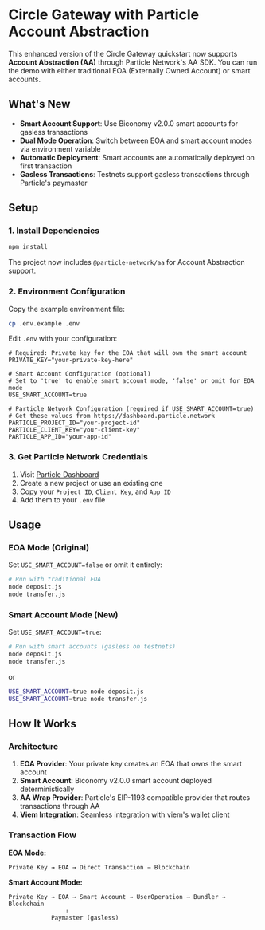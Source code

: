 # Circle Gateway with Particle Account Abstraction

This enhanced version of the Circle Gateway quickstart now supports **Account Abstraction (AA)** through Particle Network's AA SDK. You can run the demo with either traditional EOA (Externally Owned Account) or smart accounts.

## What's New

- **Smart Account Support**: Use Biconomy v2.0.0 smart accounts for gasless transactions
- **Dual Mode Operation**: Switch between EOA and smart account modes via environment variable
- **Automatic Deployment**: Smart accounts are automatically deployed on first transaction
- **Gasless Transactions**: Testnets support gasless transactions through Particle's paymaster

## Setup

### 1. Install Dependencies

```bash
npm install
```

The project now includes `@particle-network/aa` for Account Abstraction support.

### 2. Environment Configuration

Copy the example environment file:

```bash
cp .env.example .env
```

Edit `.env` with your configuration:

```env
# Required: Private key for the EOA that will own the smart account
PRIVATE_KEY="your-private-key-here"

# Smart Account Configuration (optional)
# Set to 'true' to enable smart account mode, 'false' or omit for EOA mode
USE_SMART_ACCOUNT=true

# Particle Network Configuration (required if USE_SMART_ACCOUNT=true)
# Get these values from https://dashboard.particle.network
PARTICLE_PROJECT_ID="your-project-id"
PARTICLE_CLIENT_KEY="your-client-key" 
PARTICLE_APP_ID="your-app-id"
```

### 3. Get Particle Network Credentials

1. Visit [Particle Dashboard](https://dashboard.particle.network)
2. Create a new project or use an existing one
3. Copy your `Project ID`, `Client Key`, and `App ID`
4. Add them to your `.env` file

## Usage

### EOA Mode (Original)

Set `USE_SMART_ACCOUNT=false` or omit it entirely:

```bash
# Run with traditional EOA
node deposit.js
node transfer.js
```

### Smart Account Mode (New)

Set `USE_SMART_ACCOUNT=true`:

```bash
# Run with smart accounts (gasless on testnets)
node deposit.js
node transfer.js
```

or

```bash
USE_SMART_ACCOUNT=true node deposit.js
USE_SMART_ACCOUNT=true node transfer.js
```

## How It Works

### Architecture

1. **EOA Provider**: Your private key creates an EOA that owns the smart account
2. **Smart Account**: Biconomy v2.0.0 smart account deployed deterministically
3. **AA Wrap Provider**: Particle's EIP-1193 compatible provider that routes transactions through AA
4. **Viem Integration**: Seamless integration with viem's wallet client

### Transaction Flow

**EOA Mode:**
```
Private Key → EOA → Direct Transaction → Blockchain
```

**Smart Account Mode:**
```
Private Key → EOA → Smart Account → UserOperation → Bundler → Blockchain
                ↓
            Paymaster (gasless)
```
